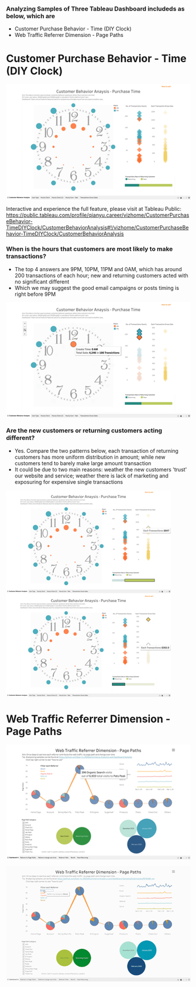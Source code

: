 ### Analyzing Samples of Three Tableau Dashboard includeds as below, which are 
- Customer Purchase Behavior - Time (DIY Clock)
- Web Traffic Referrer Dimension - Page Paths

# Customer Purchase Behavior - Time (DIY Clock)
![](Sample%20Pictures%20for%20DIY%20Clock%20Dashboard/DIY%20Clock%20-%20Screenshot%20.png)

Interactive and experience the full feature, please visit at Tableau Public: https://public.tableau.com/profile/qianyu.career/vizhome/CustomerPurchaseBehavior-TimeDIYClock/CustomerBehaviorAnalysis#!/vizhome/CustomerPurchaseBehavior-TimeDIYClock/CustomerBehaviorAnalysis


### When is the hours that customers are most likely to make transactions?
- The top 4 answers are 9PM, 10PM, 11PM and 0AM, which has around 200 transactions of each hour; new and returning customers acted with no significant different
- Which we may suggest  the good email campaigns or posts timing is right before 9PM

<img src="Sample%20Pictures%20for%20DIY%20Clock%20Dashboard/DIY%20Clock%20-%20Most%20No.of%20Transactions%20made%20%20.png" width="700" >

### Are the new customers or returning customers acting different?
- Yes. Compare the two patterns below, each transaction of returning customers has more uniform distribution in amount; while new customers tend to barely make large amount transaction 
- It could be due to two main reasons: weather the new customers 'trust' our website and service; weather there is lack of marketing and exposuring for expensive single transactions 

<img src="Sample%20Pictures%20for%20DIY%20Clock%20Dashboard/DIY%20Clock%20-%20Big%20Amount%20-%20New%20Customers%20Pattern.png" width="450" ><img src="Sample%20Pictures%20for%20DIY%20Clock%20Dashboard/DIY%20Clock%20-%20Big%20Amount%20-%20Returning%20Customers%20Pattern.png" width="450" >

# Web Traffic Referrer Dimension - Page Paths
![](Sample%20Pictures%20for%20Referrer%20and%20Page%20Paths%20/Referrer%20-%20Screenshot.png)

![](Sample%20Pictures%20for%20Referrer%20and%20Page%20Paths%20/Referrer%20Filter%20-%20Email.gif)
